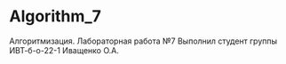 # Algorithm_7
Алгоритмизация. Лабораторная работа №7
Выполнил студент группы ИВТ-б-о-22-1 Иващенко О.А.